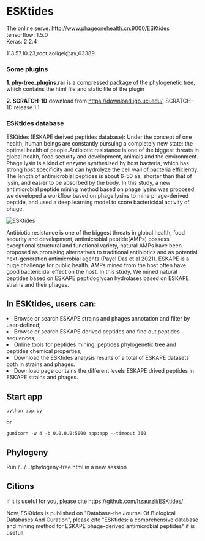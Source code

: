 # ESKtides
The online serve: http://www.phageonehealth.cn:9000/ESKtides<br>
tensorflow: 1.5.0<br>
Keras: 2.2.4

113.57.10.23;root;aoligei@ay;63389

### Some plugins
**1. phy-tree_plugins.rar** is a compressed package of the phylogenetic tree, which contains the html file and static file of the plugin

**2. SCRATCH-1D** download from https://download.igb.uci.edu/, SCRATCH-1D release 1.1

### ESKtides database
ESKtides (ESKAPE derived peptides database): Under the concept of one health, human beings are constantly pursuing a completely new state: the optimal health of people.Antibiotic resistance is one of the biggest threats in global health, food security and development, animals and the environment. Phage lysin is a kind of enzyme synthesized by host bacteria, which has strong host specificity and can hydrolyze the cell wall of bacteria efficiently. The length of antimicrobial peptides is about 6-50 aa, shorter than that of lysin, and easier to be absorbed by the body. In this study, a new antimicrobial peptide mining method based on phage lysins was proposed, we developed a workflow based on phage lysins to mine phage-derived peptide, and used a deep learning model to score bactericidal activity of phage.

![ESKtides](https://github.com/hzaurzli/ESKtides/assets/47686371/f5bd4d96-cca8-4fdf-8045-6b8ba029717b)

Antibiotic resistance is one of the biggest threats in global health, food security and development, antimicrobial peptide(AMPs) possess exceptional structural and functional variety, natural AMPs have been proposed as promising alternatives to traditional antibiotics and as potential next-generation antimicrobial agents (Payel Das et al 2021). ESKAPE is a huge challenge for public health. AMPs mined from the host often have good bactericidal effect on the host. In this study, We mined natural peptides based on ESKAPE peptidoglycan hydrolases based on ESKAPE strains and their phages.

## In ESKtides, users can:

<li>Browse or search ESKAPE strains and phages annotation and filter by user-defined;</li>
<li>Browse or search ESKAPE derived peptides and find out peptides sequences;</li>
<li>Online tools for peptides mining, peptides phylogenetic tree and peptides chemical properties;</li>
<li>Download the ESKtides analysis results of a total of ESKAPE datasets both in strains and phages.</li>
<li>Download page contains the different levels ESKAPE drived peptides in ESKAPE strains and phages.</li>

## Start app
```
python app.py
```
or
```
gunicorn -w 4 -b 0.0.0.0:5000 app:app --timeout 360
```

## Phylogeny
Run /.../.../phylogeny-tree.html in a new session

## Citions
If it is useful for you, please cite https://github.com/hzaurzli/ESKtides/

Now, ESKtides is published on "Database-the Journal Of Biological Databases And Curation", please cite "ESKtides: a comprehensive database and mining method for ESKAPE phage-derived antimicrobial peptides" if is usefull.
